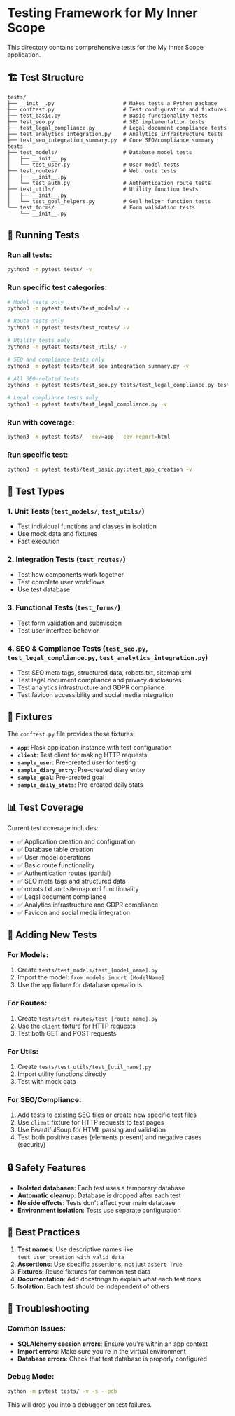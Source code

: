 # Testing Framework for My Inner Scope

This directory contains comprehensive tests for the My Inner Scope application.

## 🏗️ **Test Structure**

```
tests/
├── __init__.py                      # Makes tests a Python package
├── conftest.py                      # Test configuration and fixtures
├── test_basic.py                    # Basic functionality tests
├── test_seo.py                      # SEO implementation tests
├── test_legal_compliance.py         # Legal document compliance tests
├── test_analytics_integration.py    # Analytics infrastructure tests
├── test_seo_integration_summary.py  # Core SEO/compliance summary tests
├── test_models/                     # Database model tests
│   ├── __init__.py
│   └── test_user.py                 # User model tests
├── test_routes/                     # Web route tests
│   ├── __init__.py
│   └── test_auth.py                 # Authentication route tests
├── test_utils/                      # Utility function tests
│   ├── __init__.py
│   └── test_goal_helpers.py         # Goal helper function tests
└── test_forms/                      # Form validation tests
    └── __init__.py
```

## 🚀 **Running Tests**

### Run all tests:
```bash
python3 -m pytest tests/ -v
```

### Run specific test categories:
```bash
# Model tests only
python3 -m pytest tests/test_models/ -v

# Route tests only
python3 -m pytest tests/test_routes/ -v

# Utility tests only
python3 -m pytest tests/test_utils/ -v

# SEO and compliance tests only
python3 -m pytest tests/test_seo_integration_summary.py -v

# All SEO-related tests
python3 -m pytest tests/test_seo.py tests/test_legal_compliance.py tests/test_analytics_integration.py -v

# Legal compliance tests only
python3 -m pytest tests/test_legal_compliance.py -v
```

### Run with coverage:
```bash
python3 -m pytest tests/ --cov=app --cov-report=html
```

### Run specific test:
```bash
python3 -m pytest tests/test_basic.py::test_app_creation -v
```

## 🧪 **Test Types**

### 1. **Unit Tests** (`test_models/`, `test_utils/`)
- Test individual functions and classes in isolation
- Use mock data and fixtures
- Fast execution

### 2. **Integration Tests** (`test_routes/`)
- Test how components work together
- Test complete user workflows
- Use test database

### 3. **Functional Tests** (`test_forms/`)
- Test form validation and submission
- Test user interface behavior

### 4. **SEO & Compliance Tests** (`test_seo.py`, `test_legal_compliance.py`, `test_analytics_integration.py`)
- Test SEO meta tags, structured data, robots.txt, sitemap.xml
- Test legal document compliance and privacy disclosures
- Test analytics infrastructure and GDPR compliance
- Test favicon accessibility and social media integration

## 🔧 **Fixtures**

The `conftest.py` file provides these fixtures:

- **`app`**: Flask application instance with test configuration
- **`client`**: Test client for making HTTP requests
- **`sample_user`**: Pre-created user for testing
- **`sample_diary_entry`**: Pre-created diary entry
- **`sample_goal`**: Pre-created goal
- **`sample_daily_stats`**: Pre-created daily stats

## 📊 **Test Coverage**

Current test coverage includes:
- ✅ Application creation and configuration
- ✅ Database table creation
- ✅ User model operations
- ✅ Basic route functionality
- ✅ Authentication routes (partial)
- ✅ SEO meta tags and structured data
- ✅ robots.txt and sitemap.xml functionality
- ✅ Legal document compliance
- ✅ Analytics infrastructure and GDPR compliance
- ✅ Favicon and social media integration

## 🎯 **Adding New Tests**

### For Models:
1. Create `tests/test_models/test_[model_name].py`
2. Import the model: `from models import [ModelName]`
3. Use the `app` fixture for database operations

### For Routes:
1. Create `tests/test_routes/test_[route_name].py`
2. Use the `client` fixture for HTTP requests
3. Test both GET and POST requests

### For Utils:
1. Create `tests/test_utils/test_[util_name].py`
2. Import utility functions directly
3. Test with mock data

### For SEO/Compliance:
1. Add tests to existing SEO files or create new specific test files
2. Use `client` fixture for HTTP requests to test pages
3. Use BeautifulSoup for HTML parsing and validation
4. Test both positive cases (elements present) and negative cases (security)

## 🔒 **Safety Features**

- **Isolated databases**: Each test uses a temporary database
- **Automatic cleanup**: Database is dropped after each test
- **No side effects**: Tests don't affect your main database
- **Environment isolation**: Tests use separate configuration

## 📝 **Best Practices**

1. **Test names**: Use descriptive names like `test_user_creation_with_valid_data`
2. **Assertions**: Use specific assertions, not just `assert True`
3. **Fixtures**: Reuse fixtures for common test data
4. **Documentation**: Add docstrings to explain what each test does
5. **Isolation**: Each test should be independent of others

## 🚨 **Troubleshooting**

### Common Issues:
- **SQLAlchemy session errors**: Ensure you're within an app context
- **Import errors**: Make sure you're in the virtual environment
- **Database errors**: Check that test database is properly configured

### Debug Mode:
```bash
python -m pytest tests/ -v -s --pdb
```

This will drop you into a debugger on test failures. 